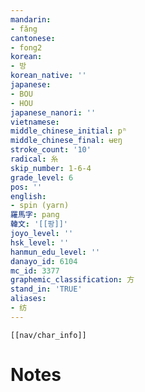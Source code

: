 ```yaml
---
mandarin:
- fǎng
cantonese:
- fong2
korean:
- 방
korean_native: ''
japanese:
- BOU
- HOU
japanese_nanori: ''
vietnamese:
middle_chinese_initial: pʰ
middle_chinese_final: ʉɐŋ
stroke_count: '10'
radical: 糸
skip_number: 1-6-4
grade_level: 6
pos: ''
english:
- spin (yarn)
羅馬字: pang
韓文: '[[팡]]'
joyo_level: ''
hsk_level: ''
hanmun_edu_level: ''
danayo_id: 6104
mc_id: 3377
graphemic_classification: 方
stand_in: 'TRUE'
aliases:
- 纺
---
```

```meta-bind-embed
[[nav/char_info]]
```

# Notes
